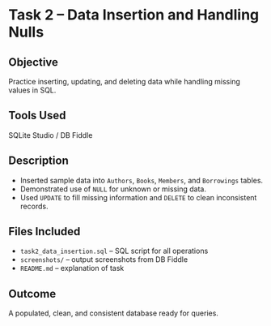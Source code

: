# Task 2 – Data Insertion and Handling Nulls

## Objective

Practice inserting, updating, and deleting data while handling missing values in SQL.

## Tools Used

SQLite Studio / DB Fiddle

## Description

* Inserted sample data into `Authors`, `Books`, `Members`, and `Borrowings` tables.
* Demonstrated use of `NULL` for unknown or missing data.
* Used `UPDATE` to fill missing information and `DELETE` to clean inconsistent records.

## Files Included

* `task2_data_insertion.sql` – SQL script for all operations
* `screenshots/` – output screenshots from DB Fiddle
* `README.md` – explanation of task

## Outcome

A populated, clean, and consistent database ready for queries.
